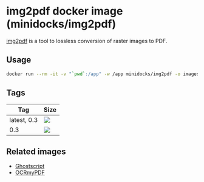 img2pdf docker image (minidocks/img2pdf)
========================================

[img2pdf](https://gitlab.mister-muffin.de/josch/img2pdf) is a tool to lossless conversion of raster images to PDF.

Usage
-----

```bash
docker run --rm -it -v "`pwd`:/app" -w /app minidocks/img2pdf -o images.pdf *.jpg
```

Tags
----

 Tag         | Size
 ---         | ----
 latest, 0.3 | [![](https://images.microbadger.com/badges/image/minidocks/img2pdf.svg)](https://microbadger.com/images/minidocks/img2pdf)
 0.3         | [![](https://images.microbadger.com/badges/image/minidocks/img2pdf:0.3.svg)](https://microbadger.com/images/minidocks/img2pdf:0.3)

Related images
--------------

- [Ghostscript](https://github.com/minidocks/ghostscript)
- [OCRmyPDF](https://github.com/minidocks/ocrmypdf)
